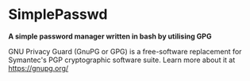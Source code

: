 # SimplePasswd

**A simple password manager written in bash by utilising GPG**

GNU Privacy Guard (GnuPG or GPG) is a free-software replacement for Symantec's PGP cryptographic software suite.
Learn more about it at https://gnupg.org/ 
